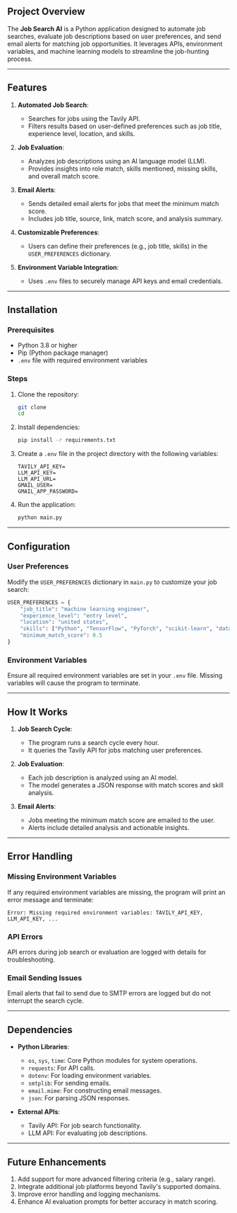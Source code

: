 
## Project Overview
The **Job Search AI** is a Python application designed to automate job searches, evaluate job descriptions based on user preferences, and send email alerts for matching job opportunities. It leverages APIs, environment variables, and machine learning models to streamline the job-hunting process.

---

## Features
1. **Automated Job Search**:
   - Searches for jobs using the Tavily API.
   - Filters results based on user-defined preferences such as job title, experience level, location, and skills.

2. **Job Evaluation**:
   - Analyzes job descriptions using an AI language model (LLM).
   - Provides insights into role match, skills mentioned, missing skills, and overall match score.

3. **Email Alerts**:
   - Sends detailed email alerts for jobs that meet the minimum match score.
   - Includes job title, source, link, match score, and analysis summary.

4. **Customizable Preferences**:
   - Users can define their preferences (e.g., job title, skills) in the `USER_PREFERENCES` dictionary.

5. **Environment Variable Integration**:
   - Uses `.env` files to securely manage API keys and email credentials.

---

## Installation

### Prerequisites
- Python 3.8 or higher
- Pip (Python package manager)
- `.env` file with required environment variables

### Steps
1. Clone the repository:
   ```bash
   git clone 
   cd 
   ```

2. Install dependencies:
   ```bash
   pip install -r requirements.txt
   ```

3. Create a `.env` file in the project directory with the following variables:
   ```plaintext
   TAVILY_API_KEY=
   LLM_API_KEY=
   LLM_API_URL=
   GMAIL_USER=
   GMAIL_APP_PASSWORD=
   ```

4. Run the application:
   ```bash
   python main.py
   ```

---

## Configuration

### User Preferences
Modify the `USER_PREFERENCES` dictionary in `main.py` to customize your job search:
```python
USER_PREFERENCES = {
    "job_title": "machine learning engineer",
    "experience_level": "entry level",
    "location": "united states",
    "skills": ["Python", "TensorFlow", "PyTorch", "scikit-learn", "data analysis"],
    "minimum_match_score": 0.5
}
```

### Environment Variables
Ensure all required environment variables are set in your `.env` file. Missing variables will cause the program to terminate.

---

## How It Works

1. **Job Search Cycle**:
    - The program runs a search cycle every hour.
    - It queries the Tavily API for jobs matching user preferences.

2. **Job Evaluation**:
    - Each job description is analyzed using an AI model.
    - The model generates a JSON response with match scores and skill analysis.

3. **Email Alerts**:
    - Jobs meeting the minimum match score are emailed to the user.
    - Alerts include detailed analysis and actionable insights.

---

## Error Handling

### Missing Environment Variables
If any required environment variables are missing, the program will print an error message and terminate:
```plaintext
Error: Missing required environment variables: TAVILY_API_KEY, LLM_API_KEY, ...
```

### API Errors
API errors during job search or evaluation are logged with details for troubleshooting.

### Email Sending Issues
Email alerts that fail to send due to SMTP errors are logged but do not interrupt the search cycle.

---

## Dependencies

- **Python Libraries**:
  - `os`, `sys`, `time`: Core Python modules for system operations.
  - `requests`: For API calls.
  - `dotenv`: For loading environment variables.
  - `smtplib`: For sending emails.
  - `email.mime`: For constructing email messages.
  - `json`: For parsing JSON responses.

- **External APIs**:
  - Tavily API: For job search functionality.
  - LLM API: For evaluating job descriptions.

---

## Future Enhancements

1. Add support for more advanced filtering criteria (e.g., salary range).
2. Integrate additional job platforms beyond Tavily's supported domains.
3. Improve error handling and logging mechanisms.
4. Enhance AI evaluation prompts for better accuracy in match scoring.

